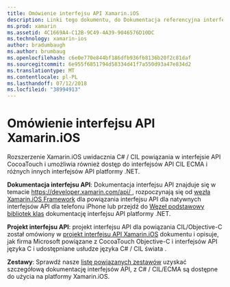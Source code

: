 ```yaml
---
title: Omówienie interfejsu API Xamarin.iOS
description: Linki tego dokumentu, do Dokumentacja referencyjna interfejsu API platformy Xamarin, wskazówki dotyczące projektowania interfejsu API Xamarin.iOS i listę zestawów, które są dostępne do użycia podczas tworzenia środowiska Xamarin.
ms.prod: xamarin
ms.assetid: 4C1669A4-C12B-9C49-4A39-9046576D10DC
ms.technology: xamarin-ios
author: bradumbaugh
ms.author: brumbaug
ms.openlocfilehash: c6e0e770e844bf186dfb936fb8136b20f2c81daf
ms.sourcegitcommit: 6e955f6851794d58334d41f7a550d93a47e834d2
ms.translationtype: MT
ms.contentlocale: pl-PL
ms.lasthandoff: 07/12/2018
ms.locfileid: "38994913"
---
```

# <a name="xamarinios-api-overview"></a>Omówienie interfejsu API Xamarin.iOS

Rozszerzenie Xamarin.iOS uwidacznia C# / CIL powiązania w interfejsie API CocoaTouch i umożliwia również dostęp do interfejsów API CIL ECMA i różnych innych interfejsów API platformy .NET.

 **Dokumentacja interfejsu API**: Dokumentacja interfejsu API znajduje się w temacie [ https://developer.xamarin.com/api/ ](https://docs.microsoft.com/dotnet/api/), rozpoczynają się od [węzła Xamarin.iOS Framework](https://docs.microsoft.com/dotnet/api/?view=xamarinios-10.8) dla powiązania interfejsu API dla natywnych interfejsów API dla telefonu iPhone lub przejdź do [ Węzeł podstawowy bibliotek klas](https://docs.microsoft.com/dotnet/api/?view=netstandard-2.0) dokumentację interfejsu API platformy .NET.

 **Projekt interfejsu API**: projekt interfejsu API dla powiązania CIL/Objective-C został omówiony w [projekt interfejsu API Xamarin.iOS](~/ios/internals/api-design/index.md) dokumentu i opisuje, jak firma Microsoft powiązane z CocoaTouch Objective-C i interfejsów API języka C i udostępniane usłudze języka C# / CIL świata .

 **Zestawy**: Sprawdź nasze [listę powiązanych zestawów](~/cross-platform/internals/available-assemblies.md) uzyskać szczegółową dokumentację interfejsów API, z C# / CIL/ECMA są dostępne do użycia na platformy Xamarin.iOS.
